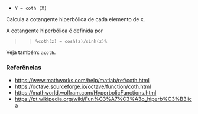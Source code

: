 - `Y = coth (X)`

Calcula a cotangente hiperbólica de cada elemento de `X`.

A cotangente hiperbólica é definida por

> > `%coth(z) = cosh(z)/sinh(z)%`

Veja também: `acoth`.

### Referências

- https://www.mathworks.com/help/matlab/ref/coth.html
- https://octave.sourceforge.io/octave/function/coth.html
- https://mathworld.wolfram.com/HyperbolicFunctions.html
- https://pt.wikipedia.org/wiki/Fun%C3%A7%C3%A3o_hiperb%C3%B3lica
